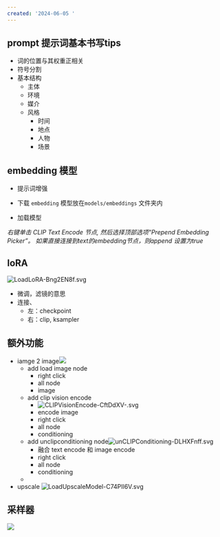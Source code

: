 ```yaml
---
created: '2024-06-05 '
---
```

## prompt 提示词基本书写tips
- 词的位置与其权重正相关
- 符号分割
- 基本结构
	- 主体
	- 环境
	- 媒介
	- 风格
        - 时间
        - 地点
        - 人物
        - 场景

## embedding 模型
-  提示词增强
- 下载 `embedding` 模型放在`models/embeddings` 文件夹内

- 加载模型

_右键单击 CLIP Text Encode 节点,
然后选择顶部选项“Prepend Embedding Picker”。
如果直接连接到text的embedding节点，则append 设置为true_

## loRA
![LoadLoRA-Bng2EN8f.svg](https://www.comfyuidoc.com/assets/LoadLoRA-Bng2EN8f.svg)
- 微调，滤镜的意思
- 连接、
    - 左：checkpoint
    - 右：clip, ksampler

## 额外功能
- iamge 2 image![](https://www.comfyuidoc.com/assets/img2imgExample-Xo6WpEPU.png)
	- add load image node
		- right click
		- all node 
		- image
	- add clip vision encode
		- ![CLIPVisionEncode-CftDdXV-.svg](https://www.comfyuidoc.com/assets/CLIPVisionEncode-CftDdXV-.svg)
		- encode image
		- right click
		- all node 
		- conditioning
	- add unclipconditioning node![unCLIPConditioning-DLHXFnff.svg](https://www.comfyuidoc.com/assets/unCLIPConditioning-DLHXFnff.svg)
		- 融合 text encode 和 image encode
		- right click
		- all node
		- conditioning
	- 
- upscale
![LoadUpscaleModel-C74PIl6V.svg](https://www.comfyuidoc.com/assets/LoadUpscaleModel-C74PIl6V.svg)

## 采样器

![](https://file.jishuzhan.net/article/1777525178465521666/33aa107a108666d5038166b66352fb6d.webp)

